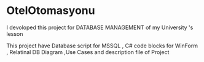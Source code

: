 # OtelOtomasyonu
I devoloped this project for DATABASE MANAGEMENT of my University 's lesson

This project have Database script for MSSQL , C# code blocks for WinForm , Relatinal DB Diagram ,Use Cases and description file of Project  
